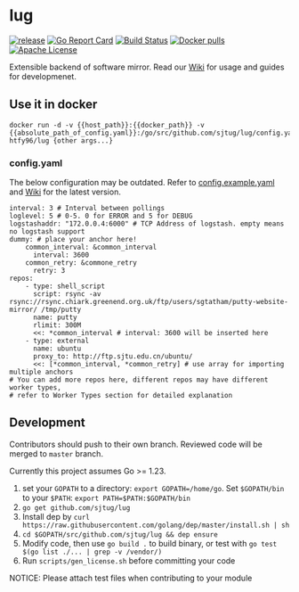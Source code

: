 # lug 
[![release](https://img.shields.io/github/release/sjtug/lug.svg)](https://github.com/sjtug/lug/releases)
[![Go Report Card](https://goreportcard.com/badge/github.com/sjtug/lug)](https://goreportcard.com/report/github.com/sjtug/lug)
[![Build Status](https://travis-ci.org/sjtug/lug.svg)](https://travis-ci.org/sjtug/lug)
[![Docker pulls](https://img.shields.io/docker/pulls/htfy96/lug.svg)](https://hub.docker.com/r/htfy96/lug/)
[![Apache License](https://img.shields.io/github/license/sjtug/lug.svg)](https://github.com/sjtug/lug/blob/master/LICENSE)

Extensible backend of software mirror. Read our [Wiki](https://github.com/sjtug/lug/wiki) for usage and guides for developmenet.

## Use it in docker
```
docker run -d -v {{host_path}}:{{docker_path}} -v {{absolute_path_of_config.yaml}}:/go/src/github.com/sjtug/lug/config.yaml htfy96/lug {other args...}
```

### config.yaml

The below configuration may be outdated. Refer to [config.example.yaml](https://github.com/sjtug/lug/blob/master/config.example.yaml)
and [Wiki](https://github.com/sjtug/lug/wiki/Configuration) for the latest version.

```
interval: 3 # Interval between pollings
loglevel: 5 # 0-5. 0 for ERROR and 5 for DEBUG
logstashaddr: "172.0.0.4:6000" # TCP Address of logstash. empty means no logstash support
dummy: # place your anchor here!
    common_interval: &common_interval
      interval: 3600
    common_retry: &commone_retry
      retry: 3
repos:
    - type: shell_script
      script: rsync -av rsync://rsync.chiark.greenend.org.uk/ftp/users/sgtatham/putty-website-mirror/ /tmp/putty
      name: putty
      rlimit: 300M
      <<: *common_interval # interval: 3600 will be inserted here
    - type: external
      name: ubuntu
      proxy_to: http://ftp.sjtu.edu.cn/ubuntu/
      <<: [*common_interval, *common_retry] # use array for importing multiple anchors
# You can add more repos here, different repos may have different worker types,
# refer to Worker Types section for detailed explanation
```

## Development

Contributors should push to their own branch. Reviewed code will be merged to `master` branch.

Currently this project assumes Go >= 1.23.

1. set your `GOPATH` to a directory: `export GOPATH=/home/go`. Set `$GOPATH/bin` to your `$PATH`: `export PATH=$PATH:$GOPATH/bin`
2. `go get github.com/sjtug/lug`
3. Install dep by `curl https://raw.githubusercontent.com/golang/dep/master/install.sh | sh`
3. `cd $GOPATH/src/github.com/sjtug/lug && dep ensure`
4. Modify code, then use `go build .` to build binary, or test with `go test $(go list ./... | grep -v /vendor/)`
5. Run `scripts/gen_license.sh` before committing your code

NOTICE: Please attach test files when contributing to your module

